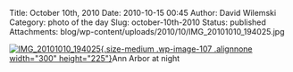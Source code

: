 Title: October 10th, 2010
Date: 2010-10-15 00:45
Author: David Wilemski
Category: photo of the day
Slug: october-10th-2010
Status: published
Attachments: blog/wp-content/uploads/2010/10/IMG_20101010_194025.jpg

[![](http://oromis.davidwilemski.com/blog/wp-content/uploads/2010/10/IMG_20101010_194025-300x225.jpg "IMG_20101010_194025"){.size-medium
.wp-image-107 .alignnone width="300"
height="225"}](http://oromis.davidwilemski.com/blog/wp-content/uploads/2010/10/IMG_20101010_194025.jpg)Ann
Arbor at night
